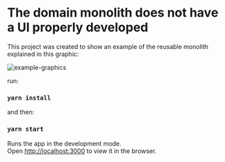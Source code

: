 # The domain monolith does not have a UI properly developed

This project was created to show an example of the reusable monolith explained in this graphic: 

![example-graphics](https://user-images.githubusercontent.com/43832189/203218116-860d2bdb-6e22-4a44-b444-44d3147619b7.jpg)

run:

### `yarn install`

and then: 

### `yarn start`

Runs the app in the development mode.\
Open [http://localhost:3000](http://localhost:3000) to view it in the browser.



